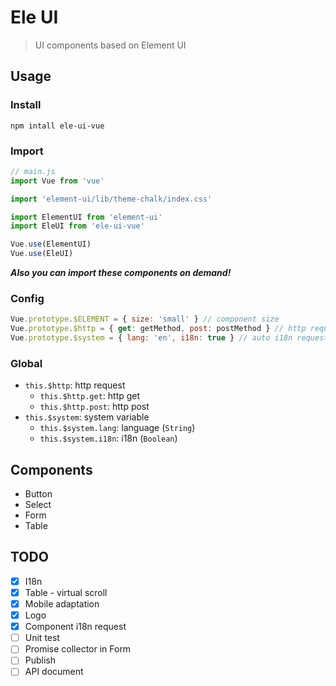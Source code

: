 # Ele UI

> UI components based on Element UI

## Usage

### Install

```shell
npm intall ele-ui-vue
```

### Import

```javascript
// main.js
import Vue from 'vue'

import 'element-ui/lib/theme-chalk/index.css'

import ElementUI from 'element-ui'
import EleUI from 'ele-ui-vue'

Vue.use(ElementUI)
Vue.use(EleUI)
```

***Also you can import these components on demand!***

### Config

```javascript
Vue.prototype.$ELEMENT = { size: 'small' } // component size
Vue.prototype.$http = { get: getMethod, post: postMethod } // http request
Vue.prototype.$system = { lang: 'en', i18n: true } // auto i18n request
```

### Global

- `this.$http`: http request
  - `this.$http.get`: http get
  - `this.$http.post`: http post
- `this.$system`: system variable
  - `this.$system.lang`: language (`String`)
  - `this.$system.i18n`: i18n (`Boolean`)

## Components

- Button
- Select
- Form
- Table

## TODO

- [x] I18n
- [x] Table - virtual scroll
- [x] Mobile adaptation
- [x] Logo
- [x] Component i18n request
- [ ] Unit test
- [ ] Promise collector in Form
- [ ] Publish
- [ ] API document